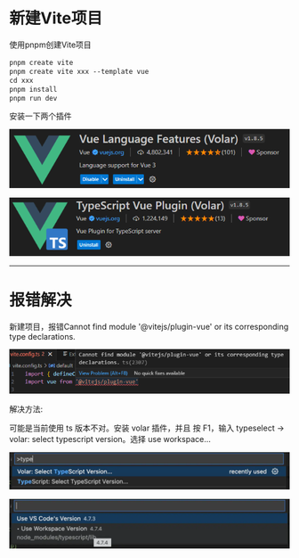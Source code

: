 # 新建Vite项目

使用pnpm创建Vite项目

```
pnpm create vite
pnpm create vite xxx --template vue
cd xxx
pnpm install
pnpm run dev
```

安装一下两个插件

![image-20230716151416225](img/Vite之坑.assets/image-20230716151416225.png)

![image-20230716151425684](img/Vite之坑.assets/image-20230716151425684.png)

----

# 报错解决

新建项目，报错Cannot find module '@vitejs/plugin-vue' or its corresponding type declarations.

![image-20230716151351274](img/Vite之坑.assets/image-20230716151351274.png)

解决方法:

可能是当前使用 ts 版本不对。安装 volar 插件，并且 按 F1，输入 typeselect -> volar: select typescript version。选择 use workspace...

![webp](img/Vite之坑.assets/webp.webp)

![webp-1689491786427-3](img/Vite之坑.assets/webp-1689491786427-3.webp)

